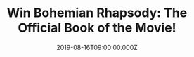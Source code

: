 ---
campaign-uuid: "c-f148eb77-4810-4d9e-8771-94c28d038cf3"
type: "Competition"
category: "Gifts"
date: "2019-08-16T09:00:00.000Z"
end-date: "2019-09-16T23:59:00.000Z"
disable-form: false
is_promoted: false
has_entry_page: true
title: "Win Bohemian Rhapsody: The Official Book of the Movie!"
competition-description: "<p>We have on our hands Bohemian Rhapsody: The Official\
  \ Book of the Movie to giveaway to one lucky Queen fan! See how 1970s London, Live\
  \ Aid and many other pivotal moments and places in the history of the band were\
  \ recreated for the film, with then-and-now imagery highlighting how carefully the\
  \ people, events, music and costumes were recreated for this hotly anticipated movie.</p>\n\
  <p>Want it? Click below for a chance to win.</p>\n"
hero-header: "Win Bohemian Rhapsody: The Official Book of the Movie!"
terms-confirmation: "N/A"
banner-img: "https://assets.expresslyapp.com/asset-308f13af-aec0-470e-8935-74cbde94a48b.jpg"
logo-left-href: "aaa.nme.com"
logo-left-image: "https://assets.expresslyapp.com/asset-be7f28ac-d736-428f-a1ad-b7be15703f54.jpg"
logo-left-title: "NME AAA"
bg-image-hero: "https://assets.expresslyapp.com/asset-8d89a32c-3e4f-4e1c-893e-f2180e3ce10c.jpg"
bg-image-first: "https://assets.expresslyapp.com/asset-8594c5d9-65c1-4069-8149-bf759e966340.jpg"
section1-content: "<p>Bohemian Rhapsody will look at all aspects of the making of\
  \ the Queen biopic and the story of Freddie Mercury and Queen. The author has full\
  \ access to key cast and crew members who recount how Freddie Mercury (and Queen's)\
  \ story was brought to life.</p>\n<p>See pivotal moments and places in the history\
  \ of the band were recreated for the film. Click below for a chance to win now.</p>\n"
entry-title: "Win Bohemian Rhapsody: The Official Book of the Movie!"
entry-content: "<p>Enter the draw to win Bohemian Rhapsody: The Official Book of the\
  \ Movie by completing the form below before 23:59 on the 16th of September 2019.</p>\n"
has-winner: false
prize-description: "Bohemian Rhapsody: The Official Book of the Movie"
special-conditions: "Multiple entries are allowed up to one every day.\r\n\r\nThis\
  \ competition is also available on: http://club.expressly.io/competitons/bohemian-rhapsody-movie-official-book"
country-restrictions:
- "GB"
---